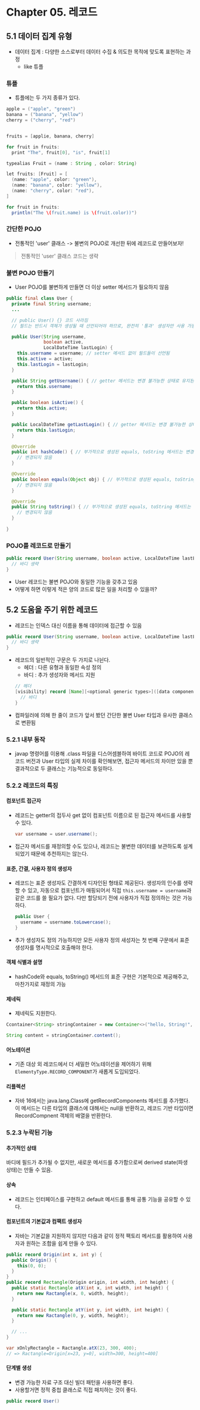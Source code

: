 # Chapter 05. 레코드

## 5.1 데이터 집계 유형
- 데이터 집계 : 다양한 소스로부터 데이터 수집 & 의도한 목적에 맞도록 표현하는 과정
  - like 튜플
### 튜플
- 튜플에는 두 가지 종류가 있다.

```java
apple = ("apple", "green")
banana = ("banana", "yellow")
cherry = ("cherry", "red")


fruits = [applie, banana, cherry]

for fruit in fruits:
  print "The", fruit[0], "is", fruit[1]
```

```java
typealias Fruit = (name : String , color: String)

let fruits: [Fruit] = [
  (name: "apple", color: "green"),
  (name: "banana", color: "yellow"),
  (name: "cherry", color: "red"),
]

for fruit in fruits:
  println("The \(fruit.name) is \(fruit.color))")
```

### 간단한 POJO
- 전통적인 'user' 클래스 -> 불변의 POJO로 개선한 뒤에 레코드로 만들어보자!
> 전통적인 'user' 클래스 코드는 생략 
### 불변 POJO 만들기
- User POJO를 불변하게 만들면 더 이상 setter 메서드가 필요하지 않음

```java
public final class User {
  private final String username;
  ...

  // public User() {} 코드 사라짐
  // 필드는 반드시 객체가 생성될 때 선언되어야 하므로, 완전히 '통과' 생성자만 사용 가능

  public User(String username,
              boolean active,
              LocalDateTime lastLogin) {
    this.username = username; // setter 메서드 없이 필드들이 선언됨
    this.active = active;
    this.lastLogin = lastLogin;
  }

  public String getUsername() { // getter 메서드는 변경 불가능한 상태로 유지된다.
    return this.username;
  }

  public boolean isActive() {
    return this.active;
  }

  public LocalDateTime getLastLogin() { // getter 메서드는 변경 불가능한 상태로 유지된다.
    return this.lastLogin;
  }

  @Override
  public int hashCode() { // 부가적으로 생성된 equals, toString 메서드는 변경되지 않는다.
    // 변경되지 않음
  } 

  @Override
  public boolean eqauls(Object obj) { // 부가적으로 생성된 equals, toString 메서드는 변경되지 않는다.
    // 변경되지 않음
  } 

  @Override
  public String toString() { // 부가적으로 생성된 equals, toString 메서드는 변경되지 않는다.
    // 변경되지 않음
  } 
  
}
```

### POJO를 레코드로 만들기
```java
public record User(String username, boolean active, LocalDateTime lastLogin) {
  // 바디 생략
}
```
- User 레코드는 불변 POJO와 동일한 기능을 갖추고 있음
- 어떻게 하면 이렇게 적은 양의 코드로 많은 일을 처리할 수 있을까?


## 5.2 도움을 주기 위한 레코드
- 레코드는 인덱스 대신 이름을 통해 데이터에 접근할 수 있음

```java
public record User(String username, boolean active, LocalDateTime lastLogin) {
  // 바디 생략
}
```

- 레코드의 일반적인 구문은 두 가지로 나뉜다.
   - 헤더 : 다른 유형과 동일한 속성 정의
   - 바디 : 추가 생성자와 메서드 지원
  ```java
  // 헤더
  [visibility] record [Name][<optional generic types>]([data components]) {
    // 바디
  }
  ```
- 컴파일러에 의해 한 줄이 코드가 앞서 봤던 간단한 불변 User 타입과 유사한 클래스로 변환됨

### 5.2.1 내부 동작
- javap 명령어를 이용해 .class 파일을 디스어셈블하여 바이트 코드로 POJO의 레코드 버전과 User 타입의 실제 차이를 확인해보면, 접근자 메서드의 차이만 있을 뿐 결과적으로 두 클래스는 기능적으로 동일하다.

### 5.2.2 레코드의 특징
#### 컴포넌트 접근자
- 레코드는 getter의 접두사 get 없이 컴포넌트 이름으로 된 접근자 메서드를 사용할 수 있다.
  ```java
  var username = user.username();
  ```
- 접근자 메서드를 재정의할 수도 있으나, 레코드는 불변한 데이터를 보관하도록 설계되었기 때문에 추천하지는 않는다.

#### 표준, 간결, 사용자 정의 생성자
- 레코드는 표준 생성자도 간결하게 디자인된 형태로 제공된다. 생성자의 인수를 생략할 수 있고, 자동으로 컴포넌트가 매핑되어서 직접 `this.username = username`과 같은 코드를 쓸 필요가 없다. 다만 할당되기 전에 사용자가 직접 정의하는 것은 가능하다.
  ```java
  public User {
    username = username.toLowercase();
  }
  ```
- 추가 생성자도 정의 가능하지만 모든 사용자 정의 새성자는 첫 번째 구문에서 표준 생성자를 명시적으로 호출해야 한다.

#### 객체 식별과 설명
- hashCode와 equals, toString() 메서드의 표준 구현은 기본적으로 제공해주고, 마찬가지로 재정의 가능

#### 제네릭
- 제네릭도 지원한다.
```java
Ccontainer<String> stringContainer = new Container<>("hello, String!", "a String container");

String content = stringContainer.content();
```

#### 어노테이션
- 기존 대상 외 레코드에서 더 세밀한 어노테이션을 제어하기 위해 `ElementyType.RECORD_COMPONENT`가 새롭게 도입되었다.
  
#### 리플렉션
- 자바 16에서는 java.lang.Class에 getRecordComponents 메서드를 추가했다. 이 메서드는 다른 타입의 클래스에 대해서는 null을 반환하고, 레코드 기반 타입이면 RecordCompnent 객체의 배열을 반환한다.

### 5.2.3 누락된 기능

#### 추가적인 상태
바디에 필드가 추가될 수 없지만, 새로운 메서드를 추가함으로써 derived state(파생 상태)는 만들 수 있음.

#### 상속
- 레코드는 인터페이스를 구현하고 default 메서드를 통해 공통 기능을 공유할 수 있다.

#### 컴포넌트의 기본값과 컴팩트 생성자
- 자바는 기본값을 지원하지 않지만 다음과 같이 정적 팩토리 메서드를 활용하여 사용자과 원하는 조합을 쉽게 만들 수 있다.
```java
public record Origin(int x, int y) {
  public Origin() {
    this(0, 0);
  }
}
public record Rectangle(Origin origin, int width, int height) {
  public static Rectangle atX(int x, int width, int height) {
    return new Ractangle(x, 0, width, height);
  }

  public static Rectangle atY(int y, int width, int height) {
    return new Ractangle(0, y, width, height);
  }

  // ...
}

var xOnlyRectangle = Ractangle.atX(23, 300, 400);
// => Ractangle=Origin[x=23, y=0], width=300, height=400]

```
#### 단계별 생성
- 변경 가능한 자료 구조 대신 빌더 패턴을 사용하면 좋다.
- 사용할거면 정적 중첩 클래스로 직접 패치하는 것이 좋다.
```java
public record User()
